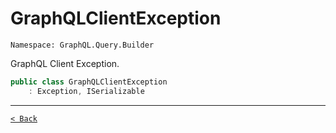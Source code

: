 # GraphQLClientException

`Namespace: GraphQL.Query.Builder`

GraphQL Client Exception.

```csharp
public class GraphQLClientException
    : Exception, ISerializable
```

---

[`< Back`](../)
